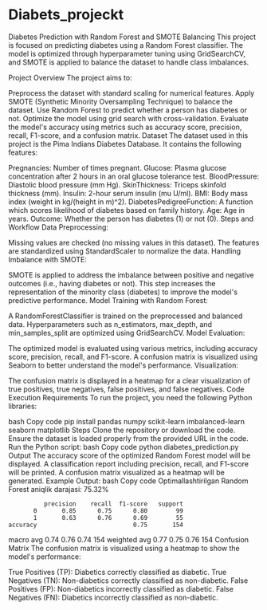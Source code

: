 # Diabets_projeckt

Diabetes Prediction with Random Forest and SMOTE Balancing
This project is focused on predicting diabetes using a Random Forest classifier. The model is optimized through hyperparameter tuning using GridSearchCV, and SMOTE is applied to balance the dataset to handle class imbalances.

Project Overview
The project aims to:

Preprocess the dataset with standard scaling for numerical features.
Apply SMOTE (Synthetic Minority Oversampling Technique) to balance the dataset.
Use Random Forest to predict whether a person has diabetes or not.
Optimize the model using grid search with cross-validation.
Evaluate the model's accuracy using metrics such as accuracy score, precision, recall, F1-score, and a confusion matrix.
Dataset
The dataset used in this project is the Pima Indians Diabetes Database. It contains the following features:

Pregnancies: Number of times pregnant.
Glucose: Plasma glucose concentration after 2 hours in an oral glucose tolerance test.
BloodPressure: Diastolic blood pressure (mm Hg).
SkinThickness: Triceps skinfold thickness (mm).
Insulin: 2-hour serum insulin (mu U/ml).
BMI: Body mass index (weight in kg/(height in m)^2).
DiabetesPedigreeFunction: A function which scores likelihood of diabetes based on family history.
Age: Age in years.
Outcome: Whether the person has diabetes (1) or not (0).
Steps and Workflow
Data Preprocessing:

Missing values are checked (no missing values in this dataset).
The features are standardized using StandardScaler to normalize the data.
Handling Imbalance with SMOTE:

SMOTE is applied to address the imbalance between positive and negative outcomes (i.e., having diabetes or not).
This step increases the representation of the minority class (diabetes) to improve the model's predictive performance.
Model Training with Random Forest:

A RandomForestClassifier is trained on the preprocessed and balanced data.
Hyperparameters such as n_estimators, max_depth, and min_samples_split are optimized using GridSearchCV.
Model Evaluation:

The optimized model is evaluated using various metrics, including accuracy score, precision, recall, and F1-score.
A confusion matrix is visualized using Seaborn to better understand the model's performance.
Visualization:

The confusion matrix is displayed in a heatmap for a clear visualization of true positives, true negatives, false positives, and false negatives.
Code Execution
Requirements
To run the project, you need the following Python libraries:

bash
Copy code
pip install pandas numpy scikit-learn imbalanced-learn seaborn matplotlib
Steps
Clone the repository or download the code.
Ensure the dataset is loaded properly from the provided URL in the code.
Run the Python script:
bash
Copy code
python diabetes_prediction.py
Output
The accuracy score of the optimized Random Forest model will be displayed.
A classification report including precision, recall, and F1-score will be printed.
A confusion matrix visualized as a heatmap will be generated.
Example Output:
bash
Copy code
Optimallashtirilgan Random Forest aniqlik darajasi: 75.32%

              precision    recall  f1-score   support
           0       0.85      0.75      0.80        99
           1       0.63      0.76      0.69        55
    accuracy                           0.75       154
   macro avg       0.74      0.76      0.74       154
weighted avg       0.77      0.75      0.76       154
Confusion Matrix
The confusion matrix is visualized using a heatmap to show the model's performance:

True Positives (TP): Diabetics correctly classified as diabetic.
True Negatives (TN): Non-diabetics correctly classified as non-diabetic.
False Positives (FP): Non-diabetics incorrectly classified as diabetic.
False Negatives (FN): Diabetics incorrectly classified as non-diabetic.

